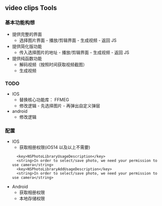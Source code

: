 ## video clips Tools 

### 基本功能构想
* 提供完整的界面
  * 选择图片界面 - 播放/剪辑界面 - 生成视频 - 返回 JS
* 提供简化版功能
  * 传入选择图片的地址 - 播放/剪辑界面 - 生成视频 - 返回 JS
* 提供纯函数功能
  * 解码视频（按照时间获取视频截图）
  * 生成视频

### TODO
* IOS
  * 替换核心功能库： FFMEG
  * 修改逻辑 - 先选择图片 - 再弹出自定义弹层
* android
  * 修改逻辑

### 配置
* IOS
  * 获取相册权限(iOS14 以及以上不需要)
  ```
    <key>NSPhotoLibraryUsageDescription</key>
    <string>In order to select/save photo, we need your permission to use camera</string>
    <key>NSPhotoLibraryAddUsageDescription</key>
    <string>In order to select/save photo, we need your permission to use camera</string>
  ```
* Android
  * 获取相册权限
  * 本地存储权限


